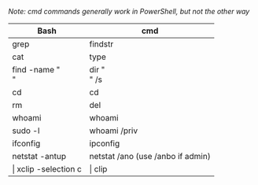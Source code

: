 *Note: cmd commands generally work in PowerShell, but not the other way*

**Bash** | **cmd**
--- | --- 
grep | findstr 
cat | type 
find -name "<search term>" | dir "<search term>" /s 
cd | cd 
rm | del 
whoami | whoami
sudo -l | whoami /priv
ifconfig | ipconfig
netstat -antup | netstat /ano (use /anbo if admin)
\| xclip -selection c | \| clip
